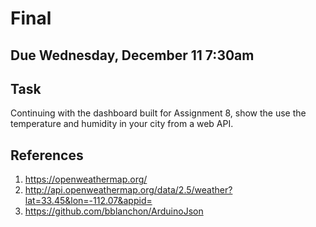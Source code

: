 # Final 

## Due Wednesday, December 11 7:30am
	
## Task
Continuing with the dashboard built for Assignment 8, show the use the
temperature and humidity in your city from a web API.


## References

1. https://openweathermap.org/
2. http://api.openweathermap.org/data/2.5/weather?lat=33.45&lon=-112.07&appid=<api-key>
3. https://github.com/bblanchon/ArduinoJson

